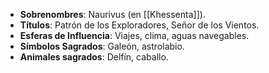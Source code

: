 - **Sobrenombres**: Naurivus (en [[Khessenta]]).
- **Títulos**: Patrón de los Exploradores, Señor de los Vientos.
- **Esferas de Influencia**: Viajes, clima, aguas navegables.
- **Símbolos Sagrados**: Galeón, astrolabio.
- **Animales sagrados**: Delfín, caballo.